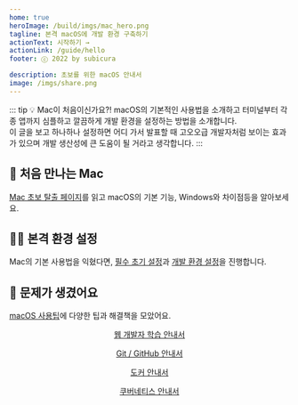 ```yaml
---
home: true
heroImage: /build/imgs/mac_hero.png
tagline: 본격 macOS에 개발 환경 구축하기
actionText: 시작하기 →
actionLink: /guide/hello
footer: ⓒ 2022 by subicura

description: 초보를 위한 macOS 안내서
image: /imgs/share.png
---
```


::: tip 💡 Mac이 처음이신가요?!
macOS의 기본적인 사용법을 소개하고 터미널부터 각종 앱까지 심플하고 깔끔하게 개발 환경을 설정하는 방법을 소개합니다.  
이 글을 보고 하나하나 설정하면 어디 가서 발표할 때 고오오급 개발자처럼 보이는 효과가 있으며 개발 생산성에 큰 도움이 될 거라고 생각합니다.
:::

<div class="features">
  <div class="feature">
    <h2>👶 처음 만나는 Mac</h2>
    <p>
      <p><a href="./guide/hello">Mac 초보 탈출 페이지</a>를 읽고 macOS의 기본 기능, Windows와 차이점등을 알아보세요.</p>
    </p>
  </div>
  <div class="feature">
    <h2>🧑‍💻 본격 환경 설정</h2>
    <p>
      Mac의 기본 사용법을 익혔다면, <a href="./setup/hello">필수 초기 설정</a>과 <a href="./dev/hello">개발 환경 설정</a>을 진행합니다.
    </p>
  </div>
  <div class="feature">
    <h2>🚀 문제가 생겼어요</h2>
    <p>
      <a href="/mac/tip/hello">macOS 사용팁</a>에 다양한 팁과 해결책을 모았어요.
    </p>
  </div>
</div>

<div class="features features-4" style="align-items: center">
  <div class="feature" style="text-align: center">
    <a href="https://subicura.com/2021/06/27/study-guide.html?utm_source=subicura.com&utm_medium=referral&utm_campaign=mac">
      <custom-image src="/imgs/web_hero.png" />
      <p style="margin-top: 0">웹 개발자 학습 안내서</p>
    </a>
  </div>
  <div class="feature" style="text-align: center">
    <a href="https://subicura.com/git/?utm_source=subicura.com&utm_medium=referral&utm_campaign=mac">
      <custom-image src="/imgs/git_hero.png" />
      <p style="margin-top: 0">Git / GitHub 안내서</p>
    </a>
  </div>
  <div class="feature" style="text-align: center">
    <a href="https://subicura.com/2017/01/19/docker-guide-for-beginners-1.html?utm_source=subicura.com&utm_medium=referral&utm_campaign=mac">
      <custom-image src="/imgs/docker_hero.png" />
      <p style="margin-top: 0">도커 안내서</p>
    </a>
  </div>
  <div class="feature" style="text-align: center">
    <a href="https://subicura.com/k8s/?utm_source=subicura.com&utm_medium=referral&utm_campaign=mac">
      <custom-image src="/imgs/k8s_hero.png" />
      <p style="margin-top: 0">쿠버네티스 안내서</p>
    </a>
  </div>
</div>
